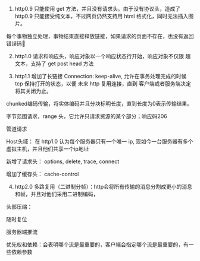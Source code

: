 
1. http0.9 只能使用 get 方法，并且没有请求头。由于没有协议头，造成了 http0.9 只能接受纯文本，不过网页仍然支持用 html 格式化，同时无法插入图片。

每个事物独立处理，事物结束直接释放链接，如果请求的页面不存在，也没有返回错误码🐴

2. http1.0 请求和响应头，响应对象以一个响应状态行开始，响应对象不仅限 超文本，支持了 get post head 方法

3. http1.1 增加了长链接 Connection: keep-alive, 允许在事务处理完成的时候 tcp 保持打开的状态，以便 未来 http 复用连接，直到 客户端或者服务端决定将其关闭为止。

chunked编码传输，将实体编码并且分块标明长度，直到长度为0表示传输结果。

字节范围请求，range 头，它允许只请求资源的某个部分；响应码206

管道请求

Host头域： 在 http1.0 认为每个服务器只有一个唯一 ip, 现如今一台服务器有多个虚拟主机，并且他们共享一个ip地址

新增了请求头： options, delete, trace, connect

增加了缓存头： cache-control

4. http2.0 多路复用（二进制分帧）：http会将所有传输的消息分割成更小的消息和帧，并且对他们采用二进制编码，

头部压缩：

随时复位

服务器端推流

优先权和依赖：会表明哪个流是最重要的，客户端会指定哪个流是最重要的，有一些依赖参数
